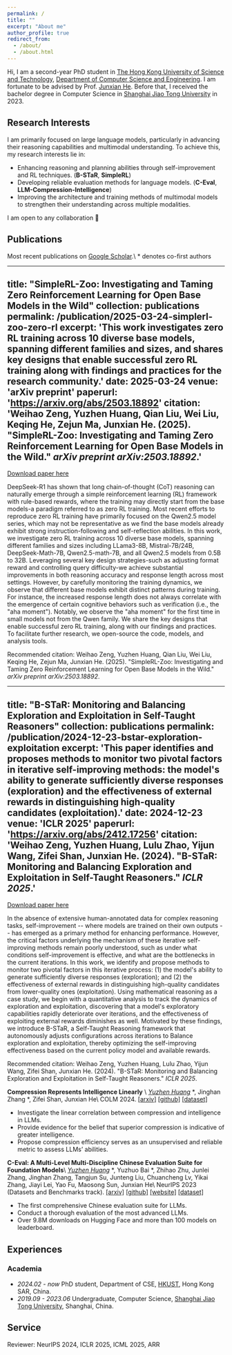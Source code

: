 ```yaml
---
permalink: /
title: ""
excerpt: "About me"
author_profile: true
redirect_from: 
  - /about/
  - /about.html
---
```


Hi, I am a second-year PhD student in [The Hong Kong University of Science and Technology](https://hkust.edu.hk), [Department of Computer Science and Engineering](https://cse.hkust.edu.hk). I am fortunate to be advised by Prof. [Junxian He](https://jxhe.github.io/). Before that, I received the bachelor degree in Computer Science in [Shanghai Jiao Tong University](https://en.sjtu.edu.cn/) in 2023. 

## Research Interests
I am primarily focused on large language models, particularly in advancing their reasoning capabilities and multimodal understanding. To achieve this, my research interests lie in: 
* Enhancing reasoning and planning abilities through self-improvement and RL techniques. (**B-STaR**, **SimpleRL**)
* Developing reliable evaluation methods for language models. (**C-Eval**, **LLM-Compression-Intelligence**)
* Improving the architecture and training methods of multimodal models to strengthen their understanding across multiple modalities.

I am open to any collaboration 🤗

## Publications
Most recent publications on [Google Scholar](https://scholar.google.com/citations?user=XZK8cewAAAAJ&hl=en).\\
\* denotes co-first authors

---
title: "SimpleRL-Zoo: Investigating and Taming Zero Reinforcement Learning for Open Base Models in the Wild"
collection: publications
permalink: /publication/2025-03-24-simplerl-zoo-zero-rl
excerpt: 'This work investigates zero RL training across 10 diverse base models, spanning different families and sizes, and shares key designs that enable successful zero RL training along with findings and practices for the research community.'
date: 2025-03-24
venue: 'arXiv preprint'
paperurl: 'https://arxiv.org/abs/2503.18892'
citation: 'Weihao Zeng, Yuzhen Huang, Qian Liu, Wei Liu, Keqing He, Zejun Ma, Junxian He. (2025). &quot;SimpleRL-Zoo: Investigating and Taming Zero Reinforcement Learning for Open Base Models in the Wild.&quot; <i>arXiv preprint arXiv:2503.18892</i>.'
---

<a href='https://arxiv.org/abs/2503.18892'>Download paper here</a>

DeepSeek-R1 has shown that long chain-of-thought (CoT) reasoning can naturally emerge through a simple reinforcement learning (RL) framework with rule-based rewards, where the training may directly start from the base models-a paradigm referred to as zero RL training. Most recent efforts to reproduce zero RL training have primarily focused on the Qwen2.5 model series, which may not be representative as we find the base models already exhibit strong instruction-following and self-reflection abilities. In this work, we investigate zero RL training across 10 diverse base models, spanning different families and sizes including LLama3-8B, Mistral-7B/24B, DeepSeek-Math-7B, Qwen2.5-math-7B, and all Qwen2.5 models from 0.5B to 32B. Leveraging several key design strategies-such as adjusting format reward and controlling query difficulty-we achieve substantial improvements in both reasoning accuracy and response length across most settings. However, by carefully monitoring the training dynamics, we observe that different base models exhibit distinct patterns during training. For instance, the increased response length does not always correlate with the emergence of certain cognitive behaviors such as verification (i.e., the "aha moment"). Notably, we observe the "aha moment" for the first time in small models not from the Qwen family. We share the key designs that enable successful zero RL training, along with our findings and practices. To facilitate further research, we open-source the code, models, and analysis tools.

Recommended citation: Weihao Zeng, Yuzhen Huang, Qian Liu, Wei Liu, Keqing He, Zejun Ma, Junxian He. (2025). "SimpleRL-Zoo: Investigating and Taming Zero Reinforcement Learning for Open Base Models in the Wild." <i>arXiv preprint arXiv:2503.18892</i>.

---
title: "B-STaR: Monitoring and Balancing Exploration and Exploitation in Self-Taught Reasoners"
collection: publications
permalink: /publication/2024-12-23-bstar-exploration-exploitation
excerpt: 'This paper identifies and proposes methods to monitor two pivotal factors in iterative self-improving methods: the model&apos;s ability to generate sufficiently diverse responses (exploration) and the effectiveness of external rewards in distinguishing high-quality candidates (exploitation).'
date: 2024-12-23
venue: 'ICLR 2025'
paperurl: 'https://arxiv.org/abs/2412.17256'
citation: 'Weihao Zeng, Yuzhen Huang, Lulu Zhao, Yijun Wang, Zifei Shan, Junxian He. (2024). &quot;B-STaR: Monitoring and Balancing Exploration and Exploitation in Self-Taught Reasoners.&quot; <i>ICLR 2025</i>.'
---

<a href='https://arxiv.org/abs/2412.17256'>Download paper here</a>

In the absence of extensive human-annotated data for complex reasoning tasks, self-improvement -- where models are trained on their own outputs -- has emerged as a primary method for enhancing performance. However, the critical factors underlying the mechanism of these iterative self-improving methods remain poorly understood, such as under what conditions self-improvement is effective, and what are the bottlenecks in the current iterations. In this work, we identify and propose methods to monitor two pivotal factors in this iterative process: (1) the model's ability to generate sufficiently diverse responses (exploration); and (2) the effectiveness of external rewards in distinguishing high-quality candidates from lower-quality ones (exploitation). Using mathematical reasoning as a case study, we begin with a quantitative analysis to track the dynamics of exploration and exploitation, discovering that a model's exploratory capabilities rapidly deteriorate over iterations, and the effectiveness of exploiting external rewards diminishes as well. Motivated by these findings, we introduce B-STaR, a Self-Taught Reasoning framework that autonomously adjusts configurations across iterations to Balance exploration and exploitation, thereby optimizing the self-improving effectiveness based on the current policy model and available rewards.

Recommended citation: Weihao Zeng, Yuzhen Huang, Lulu Zhao, Yijun Wang, Zifei Shan, Junxian He. (2024). "B-STaR: Monitoring and Balancing Exploration and Exploitation in Self-Taught Reasoners." <i>ICLR 2025</i>.

**Compression Represents Intelligence Linearly** \\
*<ins>Yuzhen Huang</ins>* \*, Jinghan Zhang *, Zifei Shan, Junxian He\\
COLM 2024. [[arxiv]](https://arxiv.org/abs/2404.09937) [[github]](https://github.com/hkust-nlp/llm-compression-intelligence) [[dataset]](https://huggingface.co/datasets/hkust-nlp/llm-compression)
* Investigate the linear correlation between compression and intelligence in LLMs.
* Provide evidence for the belief that superior compression is indicative of greater intelligence.
* Propose compression efficiency serves as an unsupervised and reliable metric to assess LLMs’ abilities.


**C-Eval: A Multi-Level Multi-Discipline Chinese Evaluation Suite for Foundation Models**\\
*<ins>Yuzhen Huang</ins>* \*, Yuzhuo Bai *, Zhihao Zhu, Junlei Zhang, Jinghan Zhang, Tangjun Su, Junteng Liu, Chuancheng Lv, Yikai Zhang, Jiayi Lei, Yao Fu, Maosong Sun, Junxian He\\
NeurIPS 2023 (Datasets and Benchmarks track). [[arxiv]](https://arxiv.org/abs/2305.08322) [[github]](https://github.com/hkust-nlp/ceval) [[website]](https://cevalbenchmark.com) [[dataset]](https://huggingface.co/datasets/ceval/ceval-exam)
* The first comprehensive Chinese evaluation suite for LLMs.
* Conduct a thorough evaluation of the most advanced LLMs.
* Over 9.8M downloads on Hugging Face and more than 100 models on leaderboard.



## Experiences
### Academia
- *2024.02 - now* PhD student, Department of CSE, [HKUST](https://hkust.edu.hk), Hong Kong SAR, China.
- *2019.09 - 2023.06* Undergraduate, Computer Science, [Shanghai Jiao Tong University](https://en.sjtu.edu.cn/), Shanghai, China.


## Service
Reviewer: NeurIPS 2024, ICLR 2025, ICML 2025, ARR

